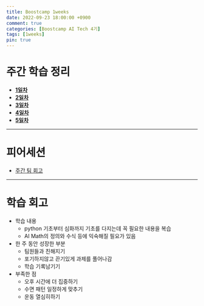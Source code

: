 ```yaml
---
title: Boostcamp 1weeks
date: 2022-09-23 18:00:00 +0900
comment: true
categories: [Boostcamp AI Tech 4기]
tags: [1weeks]
pin: true
---
```


# 주간 학습 정리
- **[1일차](https://jiyong-jeon.github.io/posts/Boostcamp-1days/)**
- **[2일차](https://jiyong-jeon.github.io/posts/Boostcamp-2days/)**
- **[3일차](https://jiyong-jeon.github.io/posts/Boostcamp-3days/)**
- **[4일차](https://jiyong-jeon.github.io/posts/Boostcamp-4days/)**
- **[5일차](https://jiyong-jeon.github.io/posts/Boostcamp-5days/)**

---

# 피어세션
- [주간 팀 회고](https://night-eustoma-5f3.notion.site/1-57eb2091284345ea97333ef56061d923)

---
# 학습 회고
- 학습 내용
  - python 기초부터 심화까지 기초를 다지는데 꼭 필요한 내용을 복습
  - AI Math의 정의와 수식 등에 익숙해질 필요가 있음
- 한 주 동안 성장한 부분
  - 팀원들과 친해지기
  - 포기하지않고 끈기있게 과제를 풀어나감
  - 학습 기록남기기
- 부족한 점
  - 오후 시간에 더 집중하기
  - 수면 패턴 일정하게 맞추기
  - 운동 열심히하기